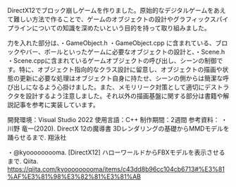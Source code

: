 DirectX12でブロック崩しゲームを作りました。原始的なデジタルゲームをあえて難しい方法で作ることで、ゲームのオブジェクトの設計やグラフィックスパイプラインについての知識を深めたいという目的を持って取り組みました。

力を入れた部分は、・GameObject.h ・GameObject.cpp に含まれている、ブロックやバー、ボールといったゲームに必要なオブジェクトの設計と、・Scene.h ・Scene.cppに含まれているゲームオブジェクトの呼び出し、シーンの制御です。特に、オブジェクト指向的なクラス設計に留意し、オブジェクトの描画や状態の更新に必要な処理はオブジェクト自身に持たせ、シーンの側からは簡潔な呼び出しになるよう心掛けました。また、メモリリーク対策として適切にデストラクタを設計するよう注意しました。それ以外の描画基盤に関する部分は書籍や解説記事を参考に実装しています。



開発環境：Visual Studio 2022
使用言語：C++
制作期間：2週間
参考資料：
・川野 竜一(2020). DirectX 12の魔導書 3Dレンダリングの基礎からMMDモデルを踊らせるまで. 翔泳社

・@kyooooooooma. [DirectX12] ハローワールドからFBXモデルを表示させるまで. Qiita. 
https://qiita.com/kyooooooooma/items/c43dd8b96cc104cb6713#%E3%81%AF%E3%81%98%E3%82%81%E3%81%AB
